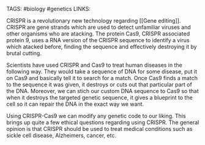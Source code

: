 TAGS: #biology #genetics 
LINKS:

CRISPR is a revolutionary new technology regarding [[Gene editing]]. CRISPR are gene strands which are used to detect unfamiliar viruses and other organisms who are atacking. The protein Cas9, CRISPR associated protein 9, uses a RNA version of the CRISPR sequence to identify a virus which atacked before, finding the sequence and effectively destroying it by brutal cutting.

Scientists have used CRISPR and Cas9 to treat human diseases in the following way. They would take a sequence of DNA for some disease, put it on Cas9 and basically tell it to search for a match. Once Cas9 finds a match to the sequence it was given, it destroys or cuts out that particular part of the DNA. Moreover, we can stich our custom DNA sequence to Cas9 so that when it destroys the targeted genetic sequence, it gives a blueprint to the cell so it can repair the DNA in the exact way we want. 

Using CRISPR-Cas9 we can modify any genetic code to our liking. This brings up quite a few ethical questions regarding using CRISPR. The general opinion is that CRISPR should be used to treat medical conditions such as sickle cell disease, Alzheimers, cancer, etc.